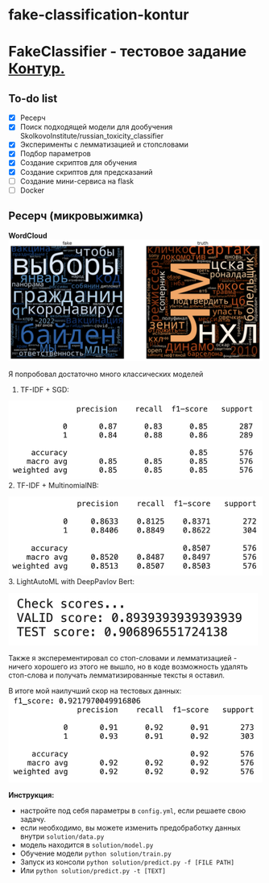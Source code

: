 # fake-classification-kontur

# FakeClassifier - тестовое задание [Контур.](https://kontur.ru)

## To-do list

- [x] Ресерч
- [x] Поиск подходящей модели для дообучения SkolkovoInstitute/russian_toxicity_classifier 
- [x] Эксперименты с лемматизацией и стопсловами
- [x] Подбор параметров
- [x] Создание скриптов для обучения
- [x] Создание скриптов для предсказаний
- [ ] Создание мини-сервиса на flask
- [ ] Docker

## Ресерч (микровыжимка)

**WordCloud**
![alt text](img/wordcloud.png)

Я попробовал достаточно много классических моделей

1. TF-IDF + SGD:

![alt text](img/tfidf_sgd.png)
2. TF-IDF + MultinomialNB:

![alt text](img/tfidf_MultinomialNB.png)
3. LightAutoML with DeepPavlov Bert:

![alt text](img/lama.png)

Также я эксперементировал со стоп-словами и лемматизацией - ничего хорошего из этого не вышло, но в коде возможность удалять стоп-слова и получать лемматизированные тексты я оставил.

В итоге мой наилучший скор на тестовых данных:
![alt text](img/best.png)


**Инструкция:**

- настройте под себя параметры в `config.yml`, если решаете свою задачу.
- если необходимо, вы можете изменить предобработку данных внутри `solution/data.py`
- модель находится в `solution/model.py`
- Обучение модели `python solution/train.py`
- Запуск из консоли `python solution/predict.py -f [FILE PATH]`
- Или `python solution/predict.py -t [TEXT]`
